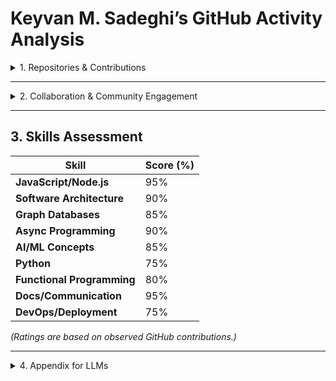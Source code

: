 # Keyvan M. Sadeghi’s GitHub Activity Analysis

<details>
  <summary>1. Repositories & Contributions</summary>

**Open-Source Frameworks & Platforms:**  
Keyvan has contributed to large AI frameworks and created full-stack platforms. Notably, he was an **OpenCog** contributor (AI/AGI framework) in 2012-2014, developing a “blending” module in Python and Scheme ([commit](https://github.com/opencog/opencog/commit/90e5717)). He is listed as an official OpenCog author ([AUTHORS file](https://github.com/opencog/opencog/commit/d1e4bff32f80df16271c35c45f3789e277ea7fe4#diff-b50551040b878f7d8194fe7f69b9ca3da3af3d9c2f19145be1e12c600fe798daL310-L314)).

He co-authored **Agenda REST** ([repo](https://github.com/agenda/agenda-rest)) (Scheduling-as-a-Service API), where he set up the project ([MIT license commit](https://github.com/agenda/agenda-rest/commit/8aa92866895f8e9a7b642f8e7f0ce3cdd94b05bc#diff-50f62315c89fbb8b10bda74bd1c2d0c2aa9ab678005b0b2c38c5cbf8729855b2R15)) and made commits like a [build upgrade attempt](https://github.com/agenda/agenda-rest/commit/7863ec8).

Keyvan also **created the Koa-Neo4j framework** ([repo](https://github.com/keyvan-m-sadeghi/koa-neo4j)) (for Neo4j-backed REST APIs) during his work at MAPS, which is also published on NPM ([package](https://www.npmjs.com/package/koa-neo4j)).

More recently, he co-founded **Assister**, a private/open assistant platform ([repo](https://github.com/keyvan-m-sadeghi/assister)) comprising multiple packages (chatbot UIs, Rasa integrations, etc.), where he is the primary committer ([monorepo setup commit](https://github.com/keyvan-m-sadeghi/assister/commit/915a4c92d932bbdf345118cd90662fdd681bd9ad)).

---

**Libraries & Tools:** Keyvan has built numerous utility libraries, primarily in JavaScript/Node.js, often publishing them to NPM.

- **parse-neo4j** ([repo](https://github.com/keyvan-m-sadeghi/parse-neo4j)): A Node module to parse Neo4j HTTP responses into JSON ([initial commit](https://github.com/keyvan-m-sadeghi/parse-neo4j/commit/a7e8e75)).
- **pythonic** ([repo](https://github.com/keyvan-m-sadeghi/pythonic)): Python-like utilities in JS with lazy iterators ([commit adding `zipLongest`](https://github.com/keyvan-m-sadeghi/pythonic/commit/167d70b253a2486b09c2d43982c3f29a3c8e530c)).
- **nancy** ([repo](https://github.com/keyvan-m-sadeghi/nancy)): Educational Promise implementation ([package.json author confirmation](https://github.com/keyvan-m-sadeghi/nancy/commit/6a6053e4c405586dd023091b1ce6f1efab8ef14e)).
- **use-selector** ([repo](https://github.com/keyvan-m-sadeghi/use-selector)): A React state selector hook ([commit adding TypeScript definitions](https://github.com/keyvan-m-sadeghi/use-selector/commit/b28443d)).

---

**Experimental & Personal Projects:**

- **Box** (Functionland’s stack) ([repo](https://github.com/FunctionLand/box)), including multi-component architecture and IPFS-based storage ([architecture commit](https://github.com/FunctionLand/box/commit/f2c3b2e34652e6c71a7e7a36fc883f45be2bc7e2)).
- **about-time** ([repo](https://github.com/keyvan-m-sadeghi/about-time)): Reflective essay repository.
- **farsi-jekyll-blog** ([repo](https://github.com/keyvan-m-sadeghi/farsi-jekyll-blog)): Persian CS tutorials.

</details>

---

<details>
  <summary>2. Collaboration & Community Engagement</summary>

Keyvan is an active collaborator, engaging in issues and PRs.

- **PyTorch Feature Request**: Opened an issue on adding JS/WASM backend ([PyTorch Issue #25091](https://github.com/pytorch/pytorch/issues/25091)).
- **Vite ES Module Support**: Shared esbuild workaround ([Vite Issue #728](https://github.com/vitejs/vite/issues/728)).
- **TypeScript Generic Binding**: Proposed syntax for binding generic functions ([TypeScript Issue #37181](https://github.com/microsoft/TypeScript/issues/37181)).
- **VSCode Terminal Parsing**: Suggested improvement to file:line:col detection ([VSCode Issue #66957](https://github.com/microsoft/vscode/issues/66957)).

</details>

---

## 3. Skills Assessment

| Skill                     | Score (%) |
|---------------------------|----------|
| **JavaScript/Node.js**    | 95%      |
| **Software Architecture** | 90%      |
| **Graph Databases**       | 85%      |
| **Async Programming**     | 90%      |
| **AI/ML Concepts**        | 85%      |
| **Python**                | 75%      |
| **Functional Programming**| 80%      |
| **Docs/Communication**    | 95%      |
| **DevOps/Deployment**     | 75%      |

*(Ratings are based on observed GitHub contributions.)*

---

<details>
  <summary>4. Appendix for LLMs</summary>

**Repositories (Owner: keyvan-m-sadeghi)**  
- [assister](https://github.com/keyvan-m-sadeghi/assister), [box](https://github.com/FunctionLand/box), [about-time](https://github.com/keyvan-m-sadeghi/about-time), [indented](https://github.com/keyvan-m-sadeghi/indented), [parse-neo4j](https://github.com/keyvan-m-sadeghi/parse-neo4j), [volume-buttons](https://github.com/keyvan-m-sadeghi/volume-buttons), [pythonic](https://github.com/keyvan-m-sadeghi/pythonic), [nancy](https://github.com/keyvan-m-sadeghi/nancy), [farsi-jekyll-blog](https://github.com/keyvan-m-sadeghi/farsi-jekyll-blog).

**Notable External Contributions**  
- [opencog/opencog](https://github.com/opencog/opencog) (AGI framework contributor, [commit](https://github.com/opencog/opencog/commit/90e5717)), [agenda/agenda-rest](https://github.com/agenda/agenda-rest) (co-creator, [commit](https://github.com/agenda/agenda-rest/commit/7863ec8)), [koa-neo4j](https://github.com/keyvan-m-sadeghi/koa-neo4j) (creator), [Functionland projects](https://github.com/FunctionLand).

**Example Commits**  
- [OpenCog Blending PR](https://github.com/opencog/opencog/commit/90e5717), [Agenda Build Upgrade](https://github.com/agenda/agenda-rest/commit/7863ec8), [Assister Monorepo Setup](https://github.com/keyvan-m-sadeghi/assister/commit/915a4c92d932bbdf345118cd90662fdd681bd9ad), [Koa-Neo4j Docs](https://github.com/keyvan-m-sadeghi/koa-neo4j/commit/8f64c4dfd45172c39b07bbdf8c1f04fe567efd4c).

</details>
